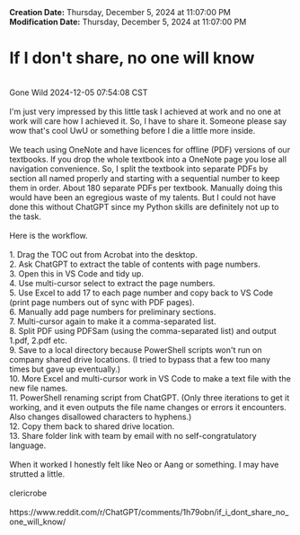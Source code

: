 <div><b>Creation Date:</b> Thursday, December 5, 2024 at 11:07:00 PM<br></div>
<div><b>Modification Date:</b> Thursday, December 5, 2024 at 11:07:00 PM<br></div>
<div><h1>If I don't share, no one will know</h1></div>
<div><br></div>
<div>Gone Wild  2024-12-05 07:54:08 CST</div>
<div><br></div>
<div>I'm just very impressed by this little task I achieved at work and no one at work will care how I achieved it. So, I have to share it. Someone please say wow that's cool UwU or something before I die a little more inside.</div>
<div><br></div>
<div>We teach using OneNote and have licences for offline (PDF) versions of our textbooks. If you drop the whole textbook into a OneNote page you lose all navigation convenience. So, I split the textbook into separate PDFs by section all named properly and starting with a sequential number to keep them in order. About 180 separate PDFs per textbook. Manually doing this would have been an egregious waste of my talents. But I could not have done this without ChatGPT since my Python skills are definitely not up to the task.</div>
<div><br></div>
<div>Here is the workflow.</div>
<div><br></div>
<div>1. Drag the TOC out from Acrobat into the desktop.  </div>
<div>2. Ask ChatGPT to extract the table of contents with page numbers.  </div>
<div>3. Open this in VS Code and tidy up.  </div>
<div>4. Use multi-cursor select to extract the page numbers.  </div>
<div>5. Use Excel to add 17 to each page number and copy back to VS Code (print page numbers out of sync with PDF pages).  </div>
<div>6. Manually add page numbers for preliminary sections.  </div>
<div>7. Multi-cursor again to make it a comma-separated list.  </div>
<div>8. Split PDF using PDFSam (using the comma-separated list) and output 1.pdf, 2.pdf etc.  </div>
<div>9. Save to a local directory because PowerShell scripts won't run on company shared drive locations. (I tried to bypass that a few too many times but gave up eventually.)  </div>
<div>10. More Excel and multi-cursor work in VS Code to make a text file with the new file names.  </div>
<div>11. PowerShell renaming script from ChatGPT. (Only three iterations to get it working, and it even outputs the file name changes or errors it encounters. Also changes disallowed characters to hyphens.)  </div>
<div>12. Copy them back to shared drive location.  </div>
<div>13. Share folder link with team by email with no self-congratulatory language.</div>
<div><br></div>
<div>When it worked I honestly felt like Neo or Aang or something. I may have strutted a little.</div>
<div><br></div>
<div>clericrobe</div>
<div><br></div>
<div>https://www.reddit.com/r/ChatGPT/comments/1h79obn/if_i_dont_share_no_one_will_know/</div>

